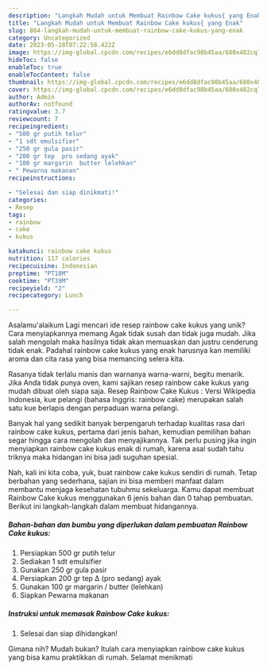 ```yaml
---
description: "Langkah Mudah untuk Membuat Rainbow Cake kukus{ yang Enak"
title: "Langkah Mudah untuk Membuat Rainbow Cake kukus{ yang Enak"
slug: 864-langkah-mudah-untuk-membuat-rainbow-cake-kukus-yang-enak
category: Uncategorized
date: 2023-05-28T07:22:58.422Z
image: https://img-global.cpcdn.com/recipes/e6dd8dfac98b45aa/680x482cq70/rainbow-cake-kukus-foto-resep-utama.jpg
hideToc: false
enableToc: true
enableTocContent: false
thumbnail: https://img-global.cpcdn.com/recipes/e6dd8dfac98b45aa/680x482cq70/rainbow-cake-kukus-foto-resep-utama.jpg
cover: https://img-global.cpcdn.com/recipes/e6dd8dfac98b45aa/680x482cq70/rainbow-cake-kukus-foto-resep-utama.jpg
author: Admin
authorAv: notfound
ratingvalue: 3.7
reviewcount: 7
recipeingredient:
- "500 gr putih telur"
- "1 sdt emulsifier"
- "250 gr gula pasir"
- "200 gr tep  pro sedang ayak"
- "100 gr margarin  butter lelehkan"
- " Pewarna makanan"
recipeinstructions:

- "Selesai dan siap dinikmati!"
categories:
- Resep
tags:
- rainbow
- cake
- kukus

katakunci: rainbow cake kukus 
nutrition: 117 calories
recipecuisine: Indonesian
preptime: "PT18M"
cooktime: "PT39M"
recipeyield: "2"
recipecategory: Lunch

---
```



Asalamu'alaikum Lagi mencari ide resep rainbow cake kukus yang unik? Cara menyiapkannya memang Agak tidak susah dan tidak juga mudah. Jika salah mengolah maka hasilnya tidak akan memuaskan dan justru cenderung tidak enak. Padahal rainbow cake kukus yang enak harusnya kan memiliki aroma dan cita rasa yang bisa memancing selera kita.


Rasanya tidak terlalu manis dan warnanya warna-warni, begitu menarik. Jika Anda tidak punya oven, kami sajikan resep rainbow cake kukus yang mudah dibuat oleh siapa saja. Resep Rainbow Cake Kukus : Versi Wikipedia Indonesia, kue pelangi (bahasa Inggris: rainbow cake) merupakan salah satu kue berlapis dengan perpaduan warna pelangi.

Banyak hal yang sedikit banyak berpengaruh terhadap kualitas rasa dari rainbow cake kukus, pertama dari jenis bahan, kemudian pemilihan bahan segar hingga cara mengolah dan menyajikannya. Tak perlu pusing jika ingin menyiapkan rainbow cake kukus enak di rumah, karena asal sudah tahu triknya maka hidangan ini bisa jadi suguhan spesial.


Nah, kali ini kita coba, yuk, buat rainbow cake kukus sendiri di rumah. Tetap berbahan yang sederhana, sajian ini bisa memberi manfaat dalam membantu menjaga kesehatan tubuhmu sekeluarga. Kamu dapat membuat Rainbow Cake kukus menggunakan 6 jenis bahan dan 0 tahap pembuatan. Berikut ini langkah-langkah dalam membuat hidangannya.

<!--inarticleads1-->

##### Bahan-bahan dan bumbu yang diperlukan dalam pembuatan Rainbow Cake kukus:

1. Persiapkan 500 gr putih telur
1. Sediakan 1 sdt emulsifier
1. Gunakan 250 gr gula pasir
1. Persiapkan 200 gr tep ∆ (pro sedang) ayak
1. Gunakan 100 gr margarin / butter (lelehkan)
1. Siapkan  Pewarna makanan




<!--inarticleads2-->

##### Instruksi untuk memasak Rainbow Cake kukus:


1. Selesai dan siap dihidangkan!



Gimana nih? Mudah bukan? Itulah cara menyiapkan rainbow cake kukus yang bisa kamu praktikkan di rumah. Selamat menikmati
